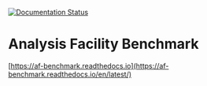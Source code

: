 [![Documentation Status](https://readthedocs.org/projects/af-benchmark/badge/?version=latest)](https://af-benchmark.readthedocs.io/en/latest/?badge=latest)

# Analysis Facility Benchmark

[https://af-benchmark.readthedocs.io](https://af-benchmark.readthedocs.io/en/latest/)